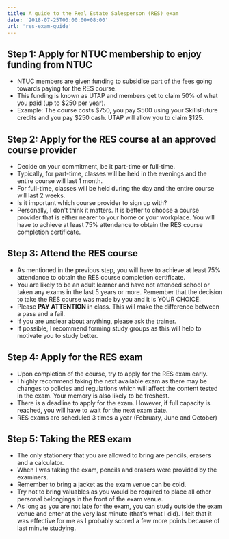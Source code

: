 ```yaml
---
title: A guide to the Real Estate Salesperson (RES) exam
date: '2018-07-25T00:00:00+08:00'
url: 'res-exam-guide'
---
```

## Step 1: Apply for NTUC membership to enjoy funding from NTUC

* NTUC members are given funding to subsidise part of the fees going towards paying for the RES course.
* This funding is known as UTAP and members get to claim 50% of what you paid (up to $250 per year).
* Example: The course costs $750, you pay $500 using your SkillsFuture credits and you pay $250 cash. UTAP will allow you to claim $125.

## Step 2: Apply for the RES course at an approved course provider 

* Decide on your commitment, be it part-time or full-time.
* Typically, for part-time, classes will be held in the evenings and the entire course will last 1 month.
* For full-time, classes will be held during the day and the entire course will last 2 weeks. 
* Is it important which course provider to sign up with?
* Personally, I don't think it matters. It is better to choose a course provider that is either nearer to your home or your workplace. You will have to achieve at least 75% attendance to obtain the RES course completion certificate.

## Step 3: Attend the RES course 

* As mentioned in the previous step, you will have to achieve at least 75% attendance to obtain the RES course completion certificate.
* You are likely to be an adult learner and have not attended school or taken any exams in the last 5 years or more. Remember that the decision to take the RES course was made by you and it is YOUR CHOICE. 
* Please **PAY ATTENTION** in class. This will make the difference between a pass and a fail.
* If you are unclear about anything, please ask the trainer.
* If possible, I recommend forming study groups as this will help to motivate you to study better.

## Step 4: Apply for the RES exam

* Upon completion of the course, try to apply for the RES exam early.
* I highly recommend taking the next available exam as there may be changes to policies and regulations which will affect the content tested in the exam. Your memory is also likely to be freshest.
* There is a deadline to apply for the exam. However, if full capacity is reached, you will have to wait for the next exam date.
* RES exams are scheduled 3 times a year (February, June and October)

## Step 5: Taking the RES exam

* The only stationery that you are allowed to bring are pencils, erasers and a calculator.
* When I was taking the exam, pencils and erasers were provided by the examiners.
* Remember to bring a jacket as the exam venue can be cold.
* Try not to bring valuables as you would be required to place all other personal belongings in the front of the exam venue.
* As long as you are not late for the exam, you can study outside the exam venue and enter at the very last minute (that's what I did). I felt that it was effective for me as I probably scored a few more points because of last minute studying.
